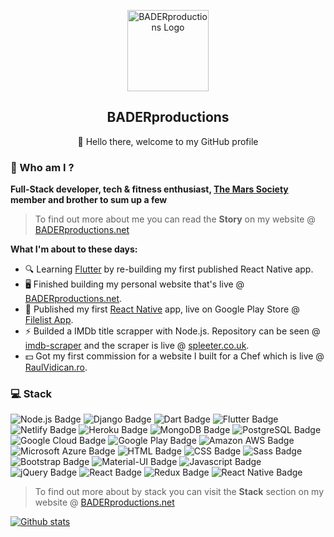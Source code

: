 <p align="center">
 <img width="130px" src="https://i.epvpimg.com/Tbtpbab.png" align="center" alt="BADERproductions Logo" />
 <h2 align="center">BADERproductions</h2>
 <p align="center">👊  Hello there, welcome to my GitHub profile</p>
</p>

### 👤  Who am I ?

**Full-Stack developer, tech & fitness enthusiast, [The Mars Society](https://www.marssociety.org/) member and brother to sum up a few**
> To find out more about me you can read the **Story** on my website @ [BADERproductions.net](https://baderproductions.net)

**What I'm about to these days:**
- 🔍  Learning [Flutter](https://flutter.dev) by re-building my first published React Native app.
- 🖥  Finished building my personal website that's live @ [BADERproductions.net](https://baderproductions.net).
- 📱  Published my first [React Native](https://reactnative.dev) app, live on Google Play Store @ [Filelist App](https://play.google.com/store/apps/details?id=com.baderproductions.fl).
- ⚡  Builded a IMDb title scrapper with Node.js. Repository can be seen @ [imdb-scraper](https://github.com/baderproductions/imdb-scraper) and the scraper is live @ [spleeter.co.uk](https://spleeter.co.uk/).
- 💵  Got my first commission for a website I built for a Chef which is live @ [RaulVidican.ro](https://raulvidican.ro/).

### 💻  Stack

<img src="https://img.shields.io/badge/node.js%20-%23239120.svg?&style=for-the-badge&logo=node.js&logoColor=white" alt="Node.js Badge" /> <img src="https://img.shields.io/badge/django%20-%23092E20.svg?&style=for-the-badge&logo=django&logoColor=white" alt="Django Badge" /> <img src="https://img.shields.io/badge/dart-%230175C2.svg?&style=for-the-badge&logo=dart&logoColor=white" alt="Dart Badge" /> <img src="https://img.shields.io/badge/Flutter%20-%2302569B.svg?&style=for-the-badge&logo=Flutter&logoColor=white" alt="Flutter Badge" /> <img src="https://img.shields.io/badge/netlify%20-20b2aa.svg?&style=for-the-badge&logo=netlify&logoColor=white" alt="Netlify Badge" /> <img src="https://img.shields.io/badge/heroku%20-430098.svg?&style=for-the-badge&logo=heroku&logoColor=white" alt="Heroku Badge" /> <img src="https://img.shields.io/badge/MongoDB-%234ea94b.svg?&style=for-the-badge&logo=mongodb&logoColor=white" alt="MongoDB Badge" /> <img src="https://img.shields.io/badge/postgres-%23316192.svg?&style=for-the-badge&logo=postgresql&logoColor=white" alt="PostgreSQL Badge" /> <img src="https://img.shields.io/badge/Google%20Cloud%20Platform-%23ff4040?logo=google-cloud&logoColor=white&style=for-the-badge" alt="Google Cloud Badge" /> <img src="https://img.shields.io/badge/Google%20Play-414141?logo=google-play&logoColor=white&style=for-the-badge" alt="Google Play Badge" /> <img src="https://img.shields.io/badge/Amazon%20AWS-%23232F3E?logo=amazon-aws&logoColor=white&style=for-the-badge" alt="Amazon AWS Badge" /> <img src="https://img.shields.io/badge/Microsoft%20Azure-4ca3dd?logo=microsoft-azure&logoColor=white&style=for-the-badge" alt="Microsoft Azure Badge" /> <img src="https://img.shields.io/badge/html5-%23ee4d2e.svg?&style=for-the-badge&logo=html5&logoColor=white" alt="HTML Badge" /> <img src="https://img.shields.io/badge/css3-%230066b2.svg?&style=for-the-badge&logo=css3&logoColor=white" alt="CSS Badge" /> <img src="https://img.shields.io/badge/sass%20-%23f7347a.svg?&style=for-the-badge&logo=sass&logoColor=white" alt="Sass Badge" /> <img src="https://img.shields.io/badge/bootstrap%20-%23563D7C.svg?&style=for-the-badge&logo=bootstrap&logoColor=white" alt="Bootstrap Badge" /> <img src="https://img.shields.io/badge/material%20ui%20-%230081CB.svg?&style=for-the-badge&logo=material-ui&logoColor=white" alt="Material-UI Badge" /> <img src="https://img.shields.io/badge/javascript-%23F7DF1E.svg?&style=for-the-badge&logo=javascript&logoColor=black" alt="Javascript Badge" /> <img src="https://img.shields.io/badge/jquery%20-%230769AD.svg?&style=for-the-badge&logo=jquery&logoColor=white" alt="jQuery Badge" /> <img src="https://img.shields.io/badge/react%20-%2320232a.svg?&style=for-the-badge&logo=react&logoColor=%2361DAFB" alt="React Badge" /> <img src="https://img.shields.io/badge/redux%20-%23593d88.svg?&style=for-the-badge&logo=redux&logoColor=white" alt="Redux Badge" /> <img src="https://img.shields.io/badge/react_native%20-%23000000.svg?&style=for-the-badge&logo=react&logoColor=%2361DAFB" alt="React Native Badge" />
> To find out more about by stack you can visit the **Stack** section on my website @ [BADERproductions.net](https://baderproductions.net)

[![Github stats](https://github-readme-stats.vercel.app/api?username=baderproductions&hide=prs,issues&show_icons=true&theme=gruvbox)](https://github.com/baderproductions)
